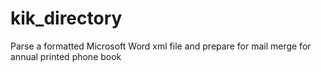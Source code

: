 kik_directory
=============

Parse a formatted Microsoft Word xml file and prepare for mail merge for annual printed phone book